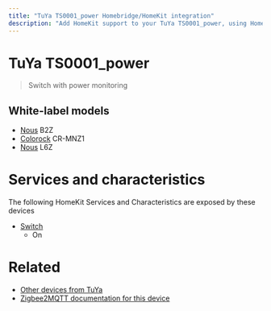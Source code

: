 ```yaml
---
title: "TuYa TS0001_power Homebridge/HomeKit integration"
description: "Add HomeKit support to your TuYa TS0001_power, using Homebridge, Zigbee2MQTT and homebridge-z2m."
---
```

<!---
This file has been GENERATED using src/docgen/docgen.ts
DO NOT EDIT THIS FILE MANUALLY!
-->
# TuYa TS0001_power
> Switch with power monitoring


## White-label models
* [Nous](../index.md#nous) B2Z
* [Colorock](../index.md#colorock) CR-MNZ1
* [Nous](../index.md#nous) L6Z

# Services and characteristics
The following HomeKit Services and Characteristics are exposed by
these devices

* [Switch](../../switch.md)
  * On


# Related
* [Other devices from TuYa](../index.md#tuya)
* [Zigbee2MQTT documentation for this device](https://www.zigbee2mqtt.io/devices/TS0001_power.html)
